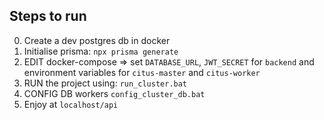 ## Steps to run
0. Create a dev postgres db in docker
1. Initialise prisma: `npx prisma generate`
2. EDIT docker-compose => set `DATABASE_URL`, `JWT_SECRET` for `backend` and environment variables for `citus-master` and `citus-worker`
3. RUN the project using: `run_cluster.bat`
4. CONFIG DB workers `config_cluster_db.bat`
5. Enjoy at `localhost/api`
